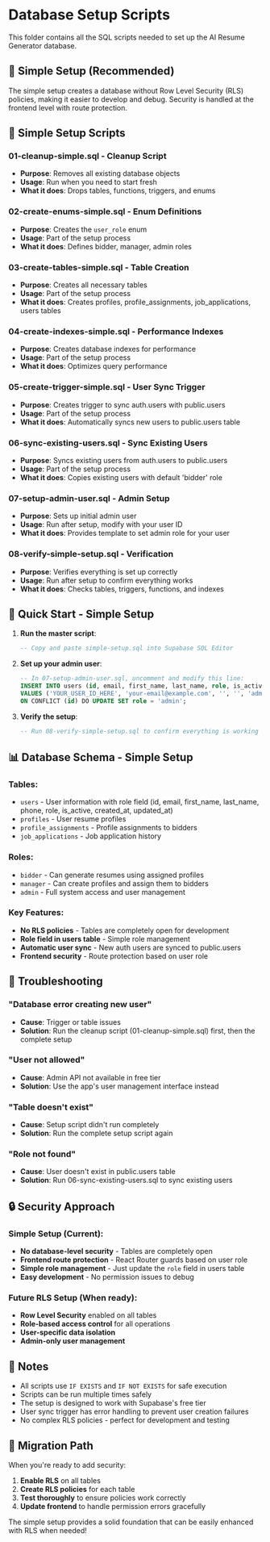 # Database Setup Scripts

This folder contains all the SQL scripts needed to set up the AI Resume Generator database.

## 🎯 **Simple Setup (Recommended)**

The simple setup creates a database without Row Level Security (RLS) policies, making it easier to develop and debug. Security is handled at the frontend level with route protection.

## 📁 **Simple Setup Scripts**

### **01-cleanup-simple.sql** - Cleanup Script
- **Purpose**: Removes all existing database objects
- **Usage**: Run when you need to start fresh
- **What it does**: Drops tables, functions, triggers, and enums

### **02-create-enums-simple.sql** - Enum Definitions
- **Purpose**: Creates the `user_role` enum
- **Usage**: Part of the setup process
- **What it does**: Defines bidder, manager, admin roles

### **03-create-tables-simple.sql** - Table Creation
- **Purpose**: Creates all necessary tables
- **Usage**: Part of the setup process
- **What it does**: Creates profiles, profile_assignments, job_applications, users tables

### **04-create-indexes-simple.sql** - Performance Indexes
- **Purpose**: Creates database indexes for performance
- **Usage**: Part of the setup process
- **What it does**: Optimizes query performance

### **05-create-trigger-simple.sql** - User Sync Trigger
- **Purpose**: Creates trigger to sync auth.users with public.users
- **Usage**: Part of the setup process
- **What it does**: Automatically syncs new users to public.users table

### **06-sync-existing-users.sql** - Sync Existing Users
- **Purpose**: Syncs existing users from auth.users to public.users
- **Usage**: Part of the setup process
- **What it does**: Copies existing users with default 'bidder' role

### **07-setup-admin-user.sql** - Admin Setup
- **Purpose**: Sets up initial admin user
- **Usage**: Run after setup, modify with your user ID
- **What it does**: Provides template to set admin role for your user

### **08-verify-simple-setup.sql** - Verification
- **Purpose**: Verifies everything is set up correctly
- **Usage**: Run after setup to confirm everything works
- **What it does**: Checks tables, triggers, functions, and indexes

## 🚀 **Quick Start - Simple Setup**

1. **Run the master script**:
   ```sql
   -- Copy and paste simple-setup.sql into Supabase SQL Editor
   ```

2. **Set up your admin user**:
   ```sql
   -- In 07-setup-admin-user.sql, uncomment and modify this line:
   INSERT INTO users (id, email, first_name, last_name, role, is_active) 
   VALUES ('YOUR_USER_ID_HERE', 'your-email@example.com', '', '', 'admin', true)
   ON CONFLICT (id) DO UPDATE SET role = 'admin';
   ```

3. **Verify the setup**:
   ```sql
   -- Run 08-verify-simple-setup.sql to confirm everything is working
   ```

## 📊 **Database Schema - Simple Setup**

### **Tables**:
- `users` - User information with role field (id, email, first_name, last_name, phone, role, is_active, created_at, updated_at)
- `profiles` - User resume profiles
- `profile_assignments` - Profile assignments to bidders
- `job_applications` - Job application history

### **Roles**:
- `bidder` - Can generate resumes using assigned profiles
- `manager` - Can create profiles and assign them to bidders
- `admin` - Full system access and user management

### **Key Features**:
- **No RLS policies** - Tables are completely open for development
- **Role field in users table** - Simple role management
- **Automatic user sync** - New auth users are synced to public.users
- **Frontend security** - Route protection based on user role

## 🔧 **Troubleshooting**

### **"Database error creating new user"**
- **Cause**: Trigger or table issues
- **Solution**: Run the cleanup script (01-cleanup-simple.sql) first, then the complete setup

### **"User not allowed"**
- **Cause**: Admin API not available in free tier
- **Solution**: Use the app's user management interface instead

### **"Table doesn't exist"**
- **Cause**: Setup script didn't run completely
- **Solution**: Run the complete setup script again

### **"Role not found"**
- **Cause**: User doesn't exist in public.users table
- **Solution**: Run 06-sync-existing-users.sql to sync existing users

## 🔒 **Security Approach**

### **Simple Setup (Current)**:
- **No database-level security** - Tables are completely open
- **Frontend route protection** - React Router guards based on user role
- **Simple role management** - Just update the `role` field in users table
- **Easy development** - No permission issues to debug

### **Future RLS Setup** (When ready):
- **Row Level Security** enabled on all tables
- **Role-based access control** for all operations
- **User-specific data isolation**
- **Admin-only user management**

## 📝 **Notes**

- All scripts use `IF EXISTS` and `IF NOT EXISTS` for safe execution
- Scripts can be run multiple times safely
- The setup is designed to work with Supabase's free tier
- User sync trigger has error handling to prevent user creation failures
- No complex RLS policies - perfect for development and testing

## 🎯 **Migration Path**

When you're ready to add security:

1. **Enable RLS** on all tables
2. **Create RLS policies** for each table
3. **Test thoroughly** to ensure policies work correctly
4. **Update frontend** to handle permission errors gracefully

The simple setup provides a solid foundation that can be easily enhanced with RLS when needed! 